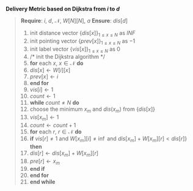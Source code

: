 **Delivery Metric based on Dijkstra from *i* to *d***
>**Require**: $i$, $d$, $\mathcal{N}$, $W[N][N]$, $a$
>**Ensure**: $dis[d]$
>1. init distance vector $\{dis[x]\}_{1 \le x \le N}$ as *INF*
>2. init pointing vector $\{prev[x]\}_{1 \le x \le N}$ as $-1$
>3. init label vector $\{vis[x]\}_{1 \le x \le N}$ as $0$
>4. /* init the Dijkstra algorithm */
>5. **for** each $x$, $x \in \mathcal{N}$ **do**
>6.   $dis[x] \leftarrow W[i][x]$
>7.   $prev[x] \leftarrow i$
>8. **end for**
>9. $vis[i] \leftarrow 1$
>10. $count \leftarrow 1$
>11. **while** $count \neq N$ **do**
>12. choose the minimum $x_m$ and $dis(x_m)$ from $\{dis[x]\}$
>13. $vis[x_{m}] \leftarrow 1$
>14. $count \leftarrow count+1$
>15. **for** each $r$, $r \in \mathcal{N}$ **do**
>16. **if** $vis[r] \neq 1$ and $W[x_m][i] \neq \inf$  and $dis[x_m] + W[x_m][r] < dis[r]$} **then**
>17. $dis[r] \leftarrow dis[x_m] + W[x_m][r]$
>18. $pre[r] \leftarrow x_m$
>19. **end if**
>20. **end for**
>21. **end while**

